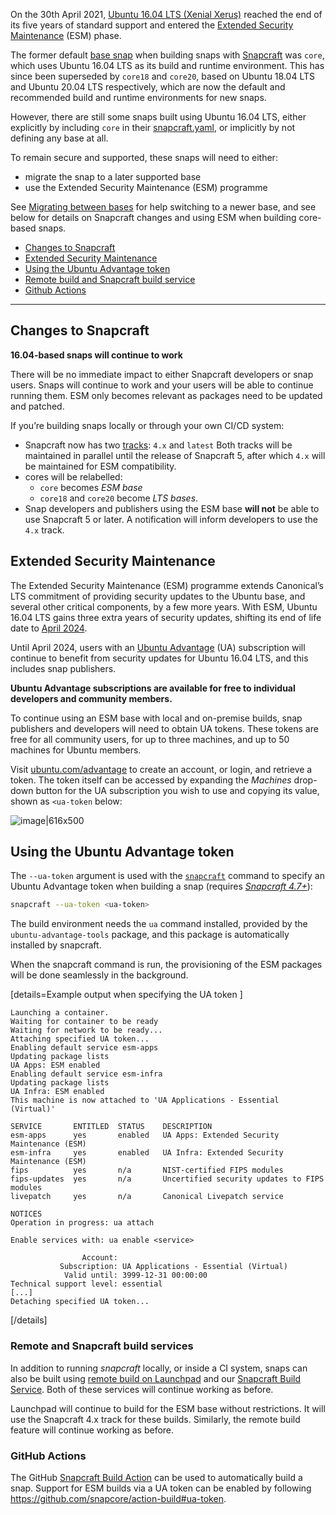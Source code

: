 On the 30th April 2021, [Ubuntu 16.04 LTS (Xenial Xerus)](https://releases.ubuntu.com/16.04/) reached the end of its five years of standard support and entered the [Extended Security Maintenance](https://ubuntu.com/security/esm) (ESM) phase.

The former default [base snap](/t/base-snaps/11198) when building snaps with [Snapcraft](/t/snapcraft-overview/8940) was `core`, which uses Ubuntu 16.04 LTS as its build and runtime environment. This has since been superseded by `core18` and `core20`, based on Ubuntu 18.04 LTS and Ubuntu 20.04 LTS respectively, which are now the default and recommended build and runtime environments for new snaps.

However, there are still some snaps built using Ubuntu 16.04 LTS, either explicitly by  including `core` in their [snapcraft.yaml](/t/the-snapcraft-format/8337), or implicitly by not defining any base at all.

To remain secure and supported, these snaps will need to either:

- migrate the snap to a later supported base
- use the Extended Security Maintenance (ESM) programme

See [Migrating between bases](/t/migrating-between-bases/23455) for help switching to a newer base, and see below for details on Snapcraft changes and using ESM when building core-based snaps.

- [Changes to Snapcraft](#heading--changes)
- [Extended Security Maintenance](#heading--esm)
- [Using the Ubuntu Advantage token](#heading--using)
- [Remote build and Snapcraft build service](#heading--launchpad)
- [Github Actions](#heading--github)

---

<h2 id='heading--changes'>Changes to Snapcraft</h2>

**16.04-based snaps will continue to work**

There will be no immediate impact to either Snapcraft developers or snap users. Snaps will continue to work and your users will be able to continue running them. ESM only becomes relevant as packages need to be updated and patched.

If you’re building snaps locally or through your own CI/CD system:
* Snapcraft now has two [tracks](/t/channels/551#heading--tracks): `4.x` and `latest`
  Both tracks will be maintained in parallel until the release of Snapcraft 5, after which  `4.x` will be maintained for ESM compatibility.
* cores will be relabelled:
  - `core` becomes *ESM base*
  - `core18` and `core20` become *LTS bases*.
* Snap developers and publishers using the ESM base **will not** be able to use Snapcraft 5 or later. A notification will inform developers to use the `4.x` track.


<h2 id='heading--esm'> Extended Security Maintenance</h2>

The Extended Security Maintenance (ESM) programme extends Canonical’s LTS commitment of providing security updates to the Ubuntu base, and several other critical components, by a few more years. With ESM, Ubuntu 16.04 LTS gains three extra years of security updates, shifting its end of life date to  [April 2024](https://ubuntu.com/security/esm).

Until April 2024, users with an [Ubuntu Advantage](https://ubuntu.com/advantage) (UA) subscription will continue to benefit from security updates for Ubuntu 16.04 LTS, and this includes snap publishers.

**Ubuntu Advantage subscriptions are available for free to individual developers and community members.**

To continue using an ESM base with local and on-premise builds, snap publishers and developers will need to obtain UA tokens. These tokens are free for all community users, for up to three machines, and up to 50 machines for Ubuntu members.

Visit [ubuntu.com/advantage](https://ubuntu.com/advantage) to create an account, or login, and retrieve a token. The token itself can be accessed by expanding the _Machines_ drop-down button for the UA subscription you wish to use and copying its value, shown as `<ua-token` below:

![image|616x500](https://forum-snapcraft-io.s3.dualstack.us-east-1.amazonaws.com/optimized/2X/5/58e2e7e29918993f259a25b95d67bc51594a3410_2_616x500.png)

<h2 id='heading--using'>Using the Ubuntu Advantage token</h2>

The `--ua-token` argument is used with the [`snapcraft`](/t/snapcraft-overview/8940) command to specify an Ubuntu Advantage token when building a snap (requires _[Snapcraft 4.7+](/t/release-notes-snapcraft-4-7/24252)_):

```bash
snapcraft --ua-token <ua-token>
```

The build environment needs the `ua` command installed, provided by the `ubuntu-advantage-tools` package, and this package is automatically installed by snapcraft.

When the snapcraft command is run, the provisioning of the ESM packages will be done seamlessly in the background.

[details=Example output when specifying the UA token ]
```no-highlight
Launching a container.
Waiting for container to be ready
Waiting for network to be ready...
Attaching specified UA token...
Enabling default service esm-apps
Updating package lists
UA Apps: ESM enabled
Enabling default service esm-infra
Updating package lists
UA Infra: ESM enabled
This machine is now attached to 'UA Applications - Essential (Virtual)'

SERVICE       ENTITLED  STATUS    DESCRIPTION
esm-apps      yes       enabled   UA Apps: Extended Security Maintenance (ESM)
esm-infra     yes       enabled   UA Infra: Extended Security Maintenance (ESM)
fips          yes       n/a       NIST-certified FIPS modules
fips-updates  yes       n/a       Uncertified security updates to FIPS modules
livepatch     yes       n/a       Canonical Livepatch service

NOTICES
Operation in progress: ua attach

Enable services with: ua enable <service>

                Account:
           Subscription: UA Applications - Essential (Virtual)
            Valid until: 3999-12-31 00:00:00
Technical support level: essential
[...]
Detaching specified UA token...
```
[/details]

<h3 id='heading--launchpad'>Remote and Snapcraft build services</h3>

In addition to running _snapcraft_ locally, or inside a CI system, snaps can also be built using [remote build on Launchpad](/t/remote-build/14400) and our [Snapcraft Build Service](https://snapcraft.io/build). Both of these services will continue working as before.

Launchpad will continue to build for the ESM base without restrictions. It will use the Snapcraft 4.x track for these builds. Similarly, the remote build feature will continue working as before.

<h3 id='heading--github'>GitHub Actions</h3>

The GitHub [Snapcraft Build Action](https://github.com/snapcore/action-build) can be used to automatically build a snap. Support for ESM builds via a UA token can be enabled by following https://github.com/snapcore/action-build#ua-token.